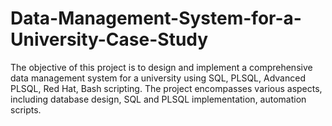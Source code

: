# Data-Management-System-for-a-University-Case-Study
The objective of this project is to design and implement a comprehensive data management system for a university using SQL, PLSQL, Advanced PLSQL, Red Hat, Bash scripting. The project encompasses various aspects, including database design, SQL and PLSQL implementation, automation scripts.
